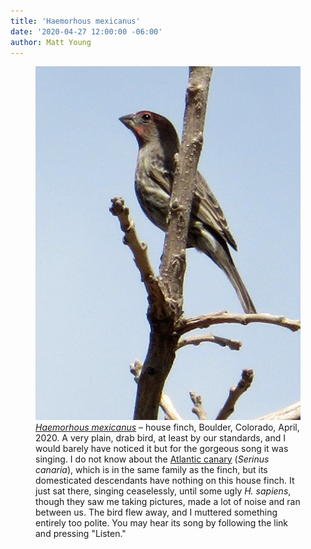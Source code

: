 ```yaml
---
title: 'Haemorhous mexicanus'
date: '2020-04-27 12:00:00 -06:00'
author: Matt Young
---
```


<figure>
<img src="/uploads/2020/IMG_3516_House_Finch_600.JPG" alt="House finch"/>
<figcaption><a href="https://www.allaboutbirds.org/guide/House_Finch/overview"><i>Haemorhous mexicanus</i></a> &ndash; house finch, Boulder, Colorado, April, 2020. A very plain, drab bird, at least by our standards, and I would barely have noticed it but for the gorgeous song it was singing. I do not know about the <a href="https://en.wikipedia.org/wiki/Atlantic_canary">Atlantic canary</a> (<i>Serinus canaria</i>), which is in the same family as the finch, but its domesticated descendants have nothing on this house finch. It just sat there, singing ceaselessly, until some ugly <i>H. sapiens</i>, though they saw me taking pictures, made a lot of noise and ran between us. The bird flew away, and I muttered something entirely too polite. You may hear its song by following the link and pressing "Listen."
</figcaption>
</figure>
